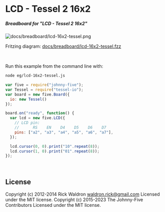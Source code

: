 <!--remove-start-->

# LCD - Tessel 2 16x2

<!--remove-end-->






##### Breadboard for "LCD - Tessel 2 16x2"



![docs/breadboard/lcd-16x2-tessel.png](breadboard/lcd-16x2-tessel.png)<br>

Fritzing diagram: [docs/breadboard/lcd-16x2-tessel.fzz](breadboard/lcd-16x2-tessel.fzz)

&nbsp;




Run this example from the command line with:
```bash
node eg/lcd-16x2-tessel.js
```


```javascript
var five = require("johnny-five");
var Tessel = require("tessel-io");
var board = new five.Board({
  io: new Tessel()
});

board.on("ready", function() {
  var lcd = new five.LCD({
    // LCD pin:
    //      RS    EN    D4    D5    D6    D7
    pins: ["a2", "a3", "a4", "a5", "a6", "a7"],
  });

  lcd.cursor(0, 0).print("10".repeat(8));
  lcd.cursor(1, 0).print("01".repeat(8));
});

```








&nbsp;

<!--remove-start-->

## License
Copyright (c) 2012-2014 Rick Waldron <waldron.rick@gmail.com>
Licensed under the MIT license.
Copyright (c) 2015-2023 The Johnny-Five Contributors
Licensed under the MIT license.

<!--remove-end-->
